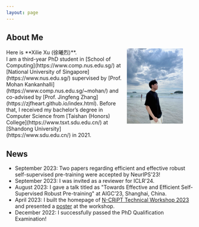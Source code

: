 ```yaml
---
layout: page
---
```


## About Me
<!-- <img src="/images/me3.jpg" class='floatpic'> -->
<img src="/images/me3.jpg" style="float:right; margin-left:1em; margin-right:2em; margin-bottom:1em; width:30%; height: 60%;">
Here is **Xilie Xu (徐曦烈)**. <br/>
I am a third-year PhD student in [School of Computing](https://www.comp.nus.edu.sg/) at [National University of Singapore](https://www.nus.edu.sg/) supervised by [Prof. Mohan Kankanhalli](https://www.comp.nus.edu.sg/~mohan/) and co-advised by [Prof. Jingfeng Zhang](https://zjfheart.github.io/index.html). Before that, I received my bachelor’s degree in Computer Science from [Taishan (Honors) College](https://www.tsxt.sdu.edu.cn/) at [Shandong University](https://www.sdu.edu.cn/) in 2021.

<!-- --- -->

## News
- September 2023: Two papers regarding efficient and effective robust self-supervised pre-training were accepted by NeurIPS'23!
- September 2023: I was invited as a reviewer for ICLR'24.
- August 2023: I gave a talk titled as "Towards Effective and Efficient Self-Supervised Robust Pre-training" at AIGC’23, Shanghai, China.
- April 2023: I built the homepage of [N-CRiPT Technical Workshop 2023](https://ncript.comp.nus.edu.sg/site/ncript-workshop-2023/) and presented a [poster](/file/poster/NCRiPT_workshop_poster_Xu_Xilie.pdf) at the workshop.
- December 2022: I successfully passed the PhD Qualification Examination!



